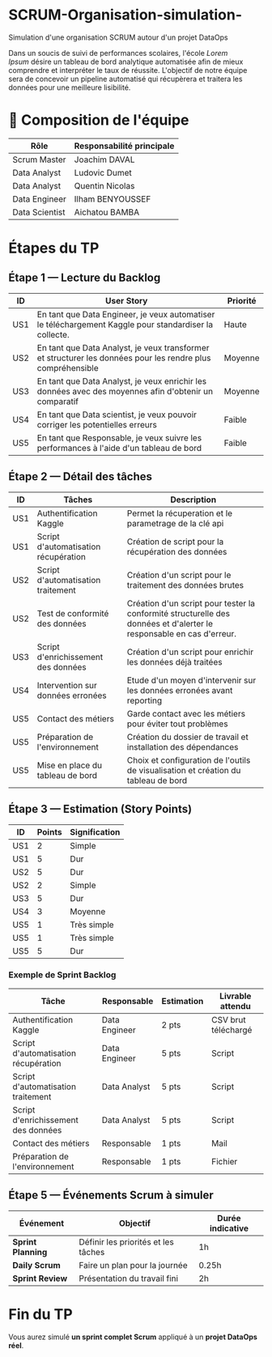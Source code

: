# SCRUM-Organisation-simulation-

Simulation d'une organisation SCRUM autour d'un projet DataOps

Dans un soucis de suivi de performances scolaires, l'école _Lorem Ipsum_ désire un tableau de bord analytique automatisée afin de mieux comprendre et interpréter le taux de réussite. L'objectif de notre équipe sera de concevoir un pipeline automatisé qui récupèrera et traitera les données pour une meilleure lisibilité.

# 👥 Composition de l'équipe

| Rôle           | Responsabilité principale |
| -------------- | ------------------------- |
| Scrum Master   | Joachim DAVAL             |
| Data Analyst   | Ludovic Dumet             |
| Data Analyst   | Quentin Nicolas           |
| Data Engineer  | Ilham BENYOUSSEF          |
| Data Scientist | Aichatou BAMBA            |
#  Étapes du TP
##  Étape 1 — Lecture du Backlog
| ID  | User Story                                                                                                  | Priorité |
| --- | ----------------------------------------------------------------------------------------------------------- | -------- |
| US1 | En tant que Data Engineer, je veux automatiser le téléchargement Kaggle pour standardiser la collecte.      | Haute    |
| US2 | En tant que Data Analyst, je veux transformer et structurer les données pour les rendre plus compréhensible | Moyenne  |
| US3 | En tant que Data Analyst, je veux enrichir les données avec des moyennes afin d'obtenir un comparatif       | Moyenne  |
| US4 | En tant que Data scientist, je veux pouvoir corriger les potentielles erreurs                               | Faible   |
| US5 | En tant que Responsable, je veux suivre les performances à l'aide d'un tableau de bord                      | Faible   |
 
##  Étape 2 — Détail des tâches
| ID  | Tâches                               | Description                                                                                                          |
| --- | ------------------------------------ | -------------------------------------------------------------------------------------------------------------------- |
| US1 | Authentification Kaggle              | Permet la récuperation et le parametrage de la clé api                                                               |
| US1 | Script d'automatisation récupération | Création de script pour la récupération des données                                                                  |
| US2 | Script d'automatisation traitement   | Création d'un script pour le traitement des données brutes                                                           |
| US2 | Test de conformité des données       | Création d'un script pour tester la conformité structurelle des données et d'alerter le responsable en cas d'erreur. |
| US3 | Script d'enrichissement des données  | Création d'un script pour enrichir les données déjà traitées                                                         |
| US4 | Intervention sur données erronées    | Etude d'un moyen d'intervenir sur les données erronées avant reporting                                               |
| US5 | Contact des métiers                  | Garde contact avec les métiers pour éviter tout problèmes                                                            |
| US5 | Préparation de l'environnement       | Création du dossier de travail et installation des dépendances                                                       |
| US5 | Mise en place du tableau de bord     | Choix  et configuration de l'outils de visualisation et création du tableau de bord                                  |
##  Étape 3 — Estimation (Story Points)
  
| ID  | Points | Signification |
| --- | ------ | ------------- |
| US1 | 2      | Simple        |
| US1 | 5      | Dur           |
| US2 | 5      | Dur           |
| US2 | 2      | Simple        |
| US3 | 5      | Dur           |
| US4 | 3      | Moyenne       |
| US5 | 1      | Très simple   |
| US5 | 1      | Très simple   |
| US5 | 5      | Dur           |
### Exemple de Sprint Backlog
| Tâche                                | Responsable    | Estimation | Livrable attendu    |
| ------------------------------------ | -------------- | ---------- | ------------------- |
| Authentification Kaggle              | Data Engineer  | 2 pts      | CSV brut téléchargé |
| Script d'automatisation récupération | Data Engineer  | 5 pts      | Script              |
| Script d'automatisation traitement   | Data Analyst   | 5 pts      | Script              |
| Script d'enrichissement des données  | Data Analyst   | 5 pts      | Script              |
| Contact des métiers                  | Responsable    | 1 pts      | Mail                |
| Préparation de l'environnement       | Responsable    | 1 pts      | Fichier             |
## Étape 5 — Événements Scrum à simuler

| Événement           | Objectif                            | Durée indicative |
| ------------------- | ----------------------------------- | ---------------- |
| **Sprint Planning** | Définir les priorités et les tâches | 1h               |
| **Daily Scrum**     | Faire un plan pour la journée       | 0.25h            |
| **Sprint Review**   | Présentation du travail fini        | 2h               |
#  Fin du TP

Vous aurez simulé **un sprint complet Scrum** appliqué à un **projet DataOps réel**.

